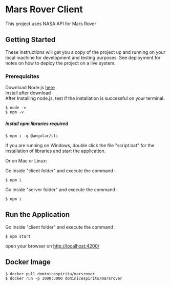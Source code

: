 
# Mars Rover Client

This project uses NASA API for Mars Rover

## Getting Started

These instructions will get you a copy of the project up and running on your local machine for development and testing purposes. See deployment for notes on how to deploy the project on a live system.

### Prerequisites

Download Node.js [here](https://nodejs.org/en/download/)
<br />
Install after download
<br />
After Installing node.js, test if the installation is successful on your terminal.

```
$ node -v
$ npm -v
```

##### Install npm libraries required

```
$ npm i -g @angular/cli
```

If you are running on Windows, double click the file "script.bat" for the installation of libraries and start the application.

Or on Mac or Linux:

Go inside "client folder" and execute the command :

```
$ npm i
```

Go inside "server folder" and execute the command :

```
$ npm i
```

## Run the Application

Go inside "client folder" and execute the command :

```
$ npm start
```

open your browser on [http://localhost:4200/](http://localhost:4200/)

## Docker Image

```
$ docker pull dominicespiritu/marsrover
$ docker run -p 3000:3000 dominicespiritu/marsrover
```
